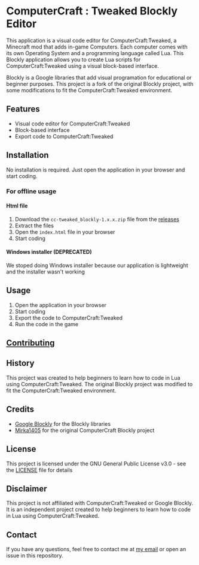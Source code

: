 # ComputerCraft : Tweaked Blockly Editor

This application is a visual code editor for ComputerCraft:Tweaked, a Minecraft mod that adds in-game Computers. Each computer comes with its own Operating System and a programming language called Lua. This Blockly application allows you to create Lua scripts for ComputerCraft:Tweaked using a visual block-based interface.

Blockly is a Google libraries that add visual programation for educational or beginner purposes. This project is a fork of the original Blockly project, with some modifications to fit the ComputerCraft:Tweaked environment.

## Features

- Visual code editor for ComputerCraft:Tweaked
- Block-based interface
- Export code to ComputerCraft:Tweaked

## Installation

No installation is required. Just open the application in your browser and start coding.

### For offline usage
#### Html file
1. Download the `cc-tweaked_blockly-1.x.x.zip` file from the [releases](https://github.com/Sarxzer/cc-tweaked_blockly/releases/latest)
2. Extract the files
3. Open the `index.html` file in your browser
4. Start coding

#### Windows installer (DEPRECATED)
We stoped doing Windows installer because our application is lightweight and the installer wasn't working

## Usage

1. Open the application in your browser
2. Start coding
3. Export the code to ComputerCraft:Tweaked
4. Run the code in the game

## [Contributing](https://github.com/Sarxzer/cc-tweaked_blockly/blob/main/CONTRIBUTE.md)

## History

This project was created to help beginners to learn how to code in Lua using ComputerCraft:Tweaked. The original Blockly project was modified to fit the ComputerCraft:Tweaked environment.

## Credits

- [Google Blockly](https://developers.google.com/blockly) for the Blockly libraries
- [Mirka1405](https://github.com/Mirka1405) for the original ComputerCraft Blockly project

## License

This project is licensed under the GNU General Public License v3.0 - see the [LICENSE](LICENSE) file for details

## Disclaimer

This project is not affiliated with ComputerCraft:Tweaked or Google Blockly. It is an independent project created to help beginners to learn how to code in Lua using ComputerCraft:Tweaked.

## Contact

If you have any questions, feel free to contact me at [my email](mailto:nathan@sarxzer.xyz) or open an issue in this repository.
